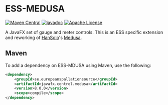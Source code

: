 # ESS-MEDUSA

[![Maven Central](https://img.shields.io/maven-central/v/se.europeanspallationsource/javafx.control.medusa.svg)](https://repo1.maven.org/maven2/se/europeanspallationsource/javafx.control.medusa)
[![javadoc](https://www.javadoc.io/badge/se.europeanspallationsource/javafx.control.medusa.svg)](https://www.javadoc.io/doc/se.europeanspallationsource/javafx.control.medusa)
[![Apache License](https://img.shields.io/badge/license-Apache%20License%202.0-yellow.svg)](http://www.apache.org/licenses/LICENSE-2.0)

A JavaFX set of gauge and meter controls.
This is an ESS specific extension and reworking of [HanSolo](https://github.com/HanSolo?tab=repositories)'s [Medusa](https://github.com/HanSolo/Medusa).

## Maven

To add a dependency on ESS-MDUSA using Maven, use the following:

```xml
<dependency>
    <groupId>se.europeanspallationsource</groupId>
    <artifactId>javafx.control.medusa</artifactId>
    <version>8.0.0</version>
    <scope>compile</scope>
</dependency>
```


